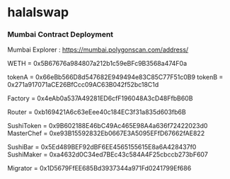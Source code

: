 # halalswap

### Mumbai Contract Deployment

Mumbai Explorer : https://mumbai.polygonscan.com/address/

WETH = 0x5B67676a984807a212b1c59eBFc9B3568a474F0a

tokenA = 0x66eBb566D8d547682E949494e83C85C77F51c0B9
tokenB = 0x271a917071aCE26BfCcc09AC63B042f52bc18C1d

Factory = 0x4eAb0a537A49281ED6cfF196048A3cD48FfbB60B

Router = 0xb169421A6c63eEee40c184EC3f31a835d603fb6B

SushiToken = 0x9B602188E46bC49Ac465E98A4a636f72422023d0
MasterChef = 0xe93B15592832Eb0667E3A5095EFfD67662fAE822

SushiBar = 0x5Ed489BEF92dBF6EE4565155615E8a6A428437f0
SushiMaker = 0xa4632d0C34ed7BEc43c584A4F25cbccb273bF607

Migrator = 0x1D5679FfEE685Bd3937344a971Fd0241799Ef686
